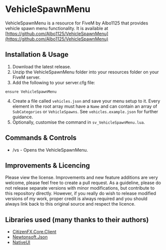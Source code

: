 # VehicleSpawnMenu
VehicleSpawnMenu is a resource for FiveM by Albo1125 that provides vehicle spawn menu functionality. It is available at [https://github.com/Albo1125/VehicleSpawnMenu](https://github.com/Albo1125/VehicleSpawnMenu)

## Installation & Usage
1. Download the latest release.
2. Unzip the VehicleSpawnMenu folder into your resources folder on your FiveM server.
3. Add the following to your server.cfg file:
```text
ensure VehicleSpawnMenu
```

4. Create a file called `vehicles.json` and save your menu setup to it. Every element in the root array must have a `Name` and can contain an array of `SubCategories` or `VehicleSpawns`. See `vehicles.example.json` for further guidance.
5. Optionally, customise the command in `sv_VehicleSpawnMenu.lua`.

## Commands & Controls
* /vs - Opens the VehicleSpawnMenu.

## Improvements & Licencing
Please view the license. Improvements and new feature additions are very welcome, please feel free to create a pull request. As a guideline, please do not release separate versions with minor modifications, but contribute to this repository directly. However, if you really do wish to release modified versions of my work, proper credit is always required and you should always link back to this original source and respect the licence.

## Libraries used (many thanks to their authors)
* [CitizenFX.Core.Client](https://www.nuget.org/packages/CitizenFX.Core.Client)
* [Newtonsoft.Json](https://www.nuget.org/packages/newtonsoft.json/12.0.2)
* [NativeUI](https://github.com/citizenfx/NativeUI)